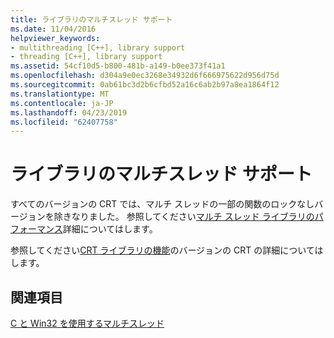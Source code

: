 ```yaml
---
title: ライブラリのマルチスレッド サポート
ms.date: 11/04/2016
helpviewer_keywords:
- multithreading [C++], library support
- threading [C++], library support
ms.assetid: 54cf10d5-b800-481b-a149-b0ee373f41a1
ms.openlocfilehash: d304a9e0ec3268e34932d6f666975622d956d75d
ms.sourcegitcommit: 0ab61bc3d2b6cfbd52a16c6ab2b97a8ea1864f12
ms.translationtype: MT
ms.contentlocale: ja-JP
ms.lasthandoff: 04/23/2019
ms.locfileid: "62407758"
---
```

# <a name="library-support-for-multithreading"></a>ライブラリのマルチスレッド サポート

すべてのバージョンの CRT では、マルチ スレッドの一部の関数のロックなしバージョンを除きなりました。 参照してください[マルチ スレッド ライブラリのパフォーマンス](../c-runtime-library/multithreaded-libraries-performance.md)詳細についてはします。

参照してください[CRT ライブラリの機能](../c-runtime-library/crt-library-features.md)のバージョンの CRT の詳細についてはします。

## <a name="see-also"></a>関連項目

[C と Win32 を使用するマルチスレッド](multithreading-with-c-and-win32.md)
